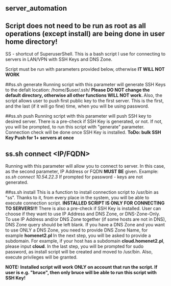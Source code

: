## server_automation
## Script does not need to be run as root as all operations (except install) are being done in user home directory!
SS - shortcut of SuperuserShell. This is a bash script I use for connecting to servers in LAN/VPN with SSH Keys and DNS Zone. 

Script must be run with parameters provided below, otherwise <b>IT WILL NOT WORK</b>

##ss.sh generate
Running script with this parameter will generate SSH Keys to the defalt location: /home/$user/.ssh/
<b> Please DO NOT change the default directory, otherwise all other functions WILL NOT work. </b>
Also, the script allows user to push first public key to the first server. This is the first, and the last (if it will go fine) time, when you will be using password. 

##ss.sh push
Running script with this parameter will push SSH key to desired server. 
There is a pre-check if SSH Key is generated, or not. If not, you will be prompted, to run this script with "generate" parameter. 
Connection check will be done once SSH Key is installed.
<b>ToDo: bulk SSH Key Push for 1+ servers at once </b>

## ss.sh connect <IP/FQDN>
Running with this parameter will allow you to connect to server. In this case, as the second parameter, IP Address or FQDN <b>MUST BE</b> given. 
Example: <i> ss.sh connect 10.54.22.3 </i>
If prompted for password - keys are not generated.

##ss.sh install
This is a function to install connection script to /usr/bin as "ss". Thanks to it, from every place in the system, you will be able to execute connection script. 
<b>INSTALLED SCRIPT IS ONLY FOR CONNECTING TO SERVERS!!! </b>
There is also a pre-check if SSH Key is installed. 
User can choose if they want to use IP Address and DNS Zone, or DNS-Zone-Only. 
To use IP Address and/or DNS Zone together (if some hosts are not in DNS), DNS Zone query should be left blank. 
If you have a DNS Zone and you want to use ONLY a DNS Zone, you need to provide DNS Zone Name, for example <b> homenet2.pl </b>
In the next step, you will be asked to provide a subdomain. For example, if your host has a subdomain <b>cloud.homenet2.pl</b>, please input <b>cloud</b>.
In the last step, you will be prompted for sudo password, as install script will be created and moved to /usr/bin. Also, execute privileges will be granted. 

<b>NOTE: Installed script will work ONLY on account that run the script. If user is e.g. "bruce", then only bruce will be able to run this script with SSH Key! </b>
